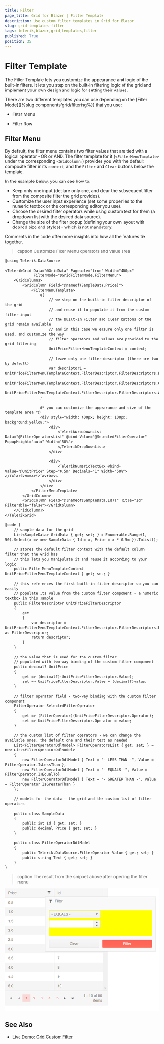 ```yaml
---
title: Filter
page_title: Grid for Blazor | Filter Template
description: Use custom filter templates in Grid for Blazor
slug: grid-templates-filter
tags: telerik,blazor,grid,templates,filter
published: True
position: 35
---
```



# Filter Template

The Filter Template lets you customize the appearance and logic of the built-in filters. It lets you step on the built-in filtering logic of the grid and implement your own design and logic for setting their values.

There are two different templates you can use depending on the [Filter Mode]({%slug components/grid/filtering%}) that you use:

* Filter Menu

* Filter Row

## Filter Menu

By default, the filter menu contains two filter values that are tied with a logical operator - OR or AND. The filter template for it (`<FilterMenuTemplate>` under the corresponding `<GridColumn>`) provides you with the default composite filter in its `context`, and the `Filter` and `Clear` buttons below the template.

In the example below, you can see how to:

* Keep only one input (declare only one, and clear the subsequent filter from the composite filter the grid provides).
* Customize the user input experience (set some properties to the numeric textbox or the corresponding editor you use).
* Choose the desired filter operators while using custom text for them (a dropdown list with the desired data source).
* Change the size of the filter popup (defining your own layout with desired size and styles) - which is not mandatory.

Comments in the code offer more insights into how all the features tie together.

>caption Customize Filter Menu operators and value area

````CSHTML
@using Telerik.DataSource

<TelerikGrid Data="@GridData" Pageable="true" Width="400px"
             FilterMode="@GridFilterMode.FilterMenu">
    <GridColumns>
        <GridColumn Field="@nameof(SampleData.Price)">
            <FilterMenuTemplate>
                @{
                    // we step on the built-in filter descriptor of the grid
                    // and reuse it to populate it from the custom filter input
                    // the built-in Filter and Clear buttons of the grid remain available
                    // and in this case we ensure only one filter is used, and customize the way
                    // filter operators and values are provided to the grid filtering
                    UnitPriceFilterMenuTemplateContext = context;

                    // leave only one filter descriptor (there are two by default)
                    var descriptor1 = UnitPriceFilterMenuTemplateContext.FilterDescriptor.FilterDescriptors.ElementAtOrDefault(0);
                    UnitPriceFilterMenuTemplateContext.FilterDescriptor.FilterDescriptors.Clear();
                    UnitPriceFilterMenuTemplateContext.FilterDescriptor.FilterDescriptors.Add(descriptor1);
                }

                @* you can customize the appearance and size of the template area *@
                <div style="width: 400px; height: 100px; background:yellow;">
                    <div>
                        <TelerikDropDownList Data="@FilterOperatorsList" @bind-Value="@SelectedFilterOperator" PopupHeight="auto" Width="50%">
                        </TelerikDropDownList>
                    </div>

                    <div>
                        <TelerikNumericTextBox @bind-Value="@UnitPrice" Step="0.5m" Decimals="1" Width="50%"></TelerikNumericTextBox>
                    </div>
                </div>
            </FilterMenuTemplate>
        </GridColumn>
        <GridColumn Field="@(nameof(SampleData.Id))" Title="Id" Filterable="false"></GridColumn>
    </GridColumns>
</TelerikGrid>

@code {
    // sample data for the grid
    List<SampleData> GridData { get; set; } = Enumerable.Range(1, 50).Select(x => new SampleData { Id = x, Price = x * 0.5m }).ToList();

    // stores the default filter context with the default column filter that the Grid has
    // this lets you manipulate it and reuse it according to your logic
    public FilterMenuTemplateContext UnitPriceFilterMenuTemplateContext { get; set; }

    // this references the first built-in filter descriptor so you can easily
    // populate its value from the custom filter component - a numeric textbox in this sample
    public FilterDescriptor UnitPriceFilterDescriptor
    {
        get
        {
            var descriptor = UnitPriceFilterMenuTemplateContext.FilterDescriptor.FilterDescriptors.ElementAt(0) as FilterDescriptor;
            return descriptor;
        }
    }

    // the value that is used for the custom filter
    // populated with two-way binding of the custom filter component
    public decimal? UnitPrice
    {
        get => (decimal?)(UnitPriceFilterDescriptor.Value);
        set => UnitPriceFilterDescriptor.Value = (decimal?)value;
    }

    // filter operator field - two-way binding with the custom filter component
    FilterOperator SelectedFilterOperator
    {
        get => (FilterOperator)(UnitPriceFilterDescriptor.Operator);
        set => UnitPriceFilterDescriptor.Operator = value;
    }

    // the custom list of filter operators - we can change the available ones, the default one and their text as needed
    List<FilterOperatorDdlModel> FilterOperatorsList { get; set; } = new List<FilterOperatorDdlModel>
    {
        new FilterOperatorDdlModel { Text = "- LESS THAN -", Value = FilterOperator.IsLessThan },
        new FilterOperatorDdlModel { Text = "- EQUALS -", Value = FilterOperator.IsEqualTo},
        new FilterOperatorDdlModel { Text = "- GREATER THAN -", Value = FilterOperator.IsGreaterThan }
    };

    // models for the data - the grid and the custom list of filter operators

    public class SampleData
    {
        public int Id { get; set; }
        public decimal Price { get; set; }
    }

    public class FilterOperatorDdlModel
    {
        public Telerik.DataSource.FilterOperator Value { get; set; }
        public string Text { get; set; }
    }
}
````

>caption The result from the snippet above after opening the filter menu

![Custom filter menu template](images/filter-menu-template-basic.png)


## See Also

 * [Live Demo: Grid Custom Filter](https://demos.telerik.com/blazor-ui/grid/custom-filter)

